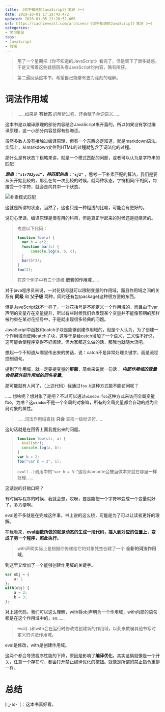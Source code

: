 ```yaml
---
title: 《你不知道的JavaScript》笔记（一）
date: 2019-10-01 17:29:43.472
updated: 2020-01-05 21:20:52.666
url: https://iachieveall.com/archives/《你不知道的JavaScript》笔记（一）
categories: 
- 学习笔记
tags: 
- JavaScript
- 前端
---
```


> 用了一个星期把《你不知道的JavaScript》看完了，但是留下了很多疑惑，于是又带着这些疑惑回头看JavaScript的内容，略有所获。

> 第二遍阅读这本书，希望自己能够有更为深刻的理解。

# 词法作用域

> ……如果是 **有状态** 的解析过程，还会赋予单词语义……

这本书是以编译原理的部份内容结合JavaScript来开篇的，所以如果没有学过编译原理，这一小部分内容显得有些晦涩。

虽然多数人没有接触过编译原理，但有一个东西必定知道，就是markdown语法。实际上，从markdown文件到HTML的过程就包含了词法化的过程。

那什么是有状态？粗略来讲，就是一个模式匹配的问题，或者可以认为是字符串的匹配：

***源串：`"str782yui"`，待匹配的串：`"sj1"`*** ，思考一下朴素匹配的算法，我们是要从头开始比较的，那么在每一次比较的时候，就两种状态，字符相同/不相同，每接受一个字符，就会走向其中一个状态。

![朴素模式匹配](https://iachieveall.com/upload/2019/10/%E6%9C%B4%E7%B4%A0%E6%A8%A1%E5%BC%8F%E5%8C%B9%E9%85%8D-50b59613131e4c7f873727e96fe66c83.png)

这就是所谓的状态。当然了，这也只是一种粗浅的比喻，可能会有更好的。

说句心里话，编译原理是很有用的科目，但是真正学起来的时候还是挺痛苦的。

> 考虑以下代码：
> 
> ```javascript
> function foo(a) {
>   var b = a*2;
>   function bar(c) {
>       console.log(a, b, c);
>   }
>   bar(b*3);
> }
> foo(2);
> ```
> 
> 在这个例子中有三个逐级 **嵌套的作用域**……

对于java程序员来说，一对花括号就可以限制变量的作用域，而且作用域之间的关系有 **同级** 和 **父子级** 两种，同时还有包(package)这种很方便的东西。

但是JavaScript就不一样了，一对花括号是不能定义一个作用域的，而且由于var声明的变量存在变量提升，所以有些时候我们会发现某个变量并不能像预期的那样被约束在某对花括号中，于是就出现很多经典的问题。

JavaScript中函数和catch子块是能够创建作用域的，但是个人认为，为了创建一个作用域而使用catch子块，这等于是给catch增加了一个语义，二义性不好说，这可能会使程序变得不好阅读。但大家都这么做的话，那我也就随大流吧。

想起一个不知道从哪里传出来的笑话，说：catch不是异常处理关键字，而是流程控制语句。

提到了作用域，就一定要提变量的**屏蔽**，简单来说就一句话： ***内部作用域的变量会屏蔽外部作用域的同名变量***。

那可能就有人问了，（上述代码）我通过`foo.b`这种方式能不能访问呢？

……想啥呢？想对象了是吧？不过可以通过`window.foo`这种方式来访问全局变量foo，为啥？这`window`不是一个全局的对象嘛，所有的全局变量都会自动的成为全局对象的属性。

> ……词法作用域查找 **只会** 查找一级标识符……

这句话就是在回答上面我提出来的问题。

> ```javascript
> function foo(str, a) {
>   eval(str);
>   console.log(a, b);
> }
> var b = 2;
> foo("var b = 3", 1);
> ```
> 
> `eval(..)`调用中的"`var b = 3;`"这段diamante会被当做本来就在哪里一样处理……

这话说的好拗口啊？

有时候写程序的时候，我就会想，哎呀，要是能把一个字符串变成一个变量就好了，多方便啊。

eval差不多就是在完成这件事。书上说的这么绕，可能是为了可以让读者更好的理解。

在我看来，**eval函数所做的就是动态的生成一段代码，插入到对应的位置上，变成了另一个程序，照此执行。**

> with声明实际上是根据你传递给它的对象凭空创建了一个 **全新的词法作用域**。

到这里又增加了一个能够创建作用域的关键字。

```javascript
var obj = {
    a: 1
};
with(obj) {
    a = 2;
    b = 3;
};
```

对上述代码，我们可以这么理解，with将obj声明为一个作用域，with内部的语句都是在这个作用域中的，so……

> eval(..)和with会在运行时修改或创建新的作用域，以此来欺骗其他书写时定义的词法作用域。

eval是修改，with是创建作用域。

这两个都会导致程序性能的下降，原因是影响了**编译优化**，其实这俩就像是一个开关，任意一个存在时，都会打开禁止编译优化的按钮。就像是所谓的禁止指令重排一样。

# 总结

|ू･ω･` )：这本书真好看。